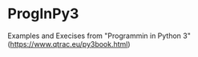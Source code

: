 # ProgInPy3
Examples and Execises from "Programmin in Python 3" (https://www.qtrac.eu/py3book.html)
